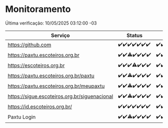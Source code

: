 # Monitoramento

Última verificação: 10/05/2025 03:12:00 -03

|Serviço|Status|Últimas 24h|
|---|---|---|
|https://github.com|<span title="2025-05-03: OK=23">✔️</span><span title="2025-05-04: OK=23">✔️</span><span title="2025-05-05: OK=23">✔️</span><span title="2025-05-06: OK=23">✔️</span><span title="2025-05-07: OK=23">✔️</span><span title="2025-05-08: OK=23">✔️</span><span title="2025-05-09: OK=5">✔️</span>|<span title="09/05/2025 03:14:00 -03 : 200">✔️</span><span title="09/05/2025 04:09:00 -03 : 200">✔️</span><span title="09/05/2025 05:13:00 -03 : 200">✔️</span><span title="09/05/2025 06:10:00 -03 : 200">✔️</span><span title="09/05/2025 07:10:00 -03 : 200">✔️</span><span title="09/05/2025 08:07:00 -03 : 200">✔️</span><span title="09/05/2025 09:17:00 -03 : 200">✔️</span><span title="09/05/2025 10:21:00 -03 : 200">✔️</span><span title="09/05/2025 11:09:00 -03 : 200">✔️</span><span title="09/05/2025 12:09:00 -03 : 200">✔️</span><span title="09/05/2025 13:11:00 -03 : 200">✔️</span><span title="09/05/2025 14:08:00 -03 : 200">✔️</span><span title="09/05/2025 15:12:00 -03 : 200">✔️</span><span title="09/05/2025 16:07:00 -03 : 200">✔️</span><span title="09/05/2025 17:10:00 -03 : 200">✔️</span><span title="09/05/2025 18:08:00 -03 : 200">✔️</span><span title="09/05/2025 19:08:00 -03 : 200">✔️</span><span title="09/05/2025 20:08:00 -03 : 200">✔️</span><span title="09/05/2025 21:44:00 -03 : 200">✔️</span><span title="09/05/2025 23:21:00 -03 : 200">✔️</span><span title="10/05/2025 00:30:00 -03 : 200">✔️</span><span title="10/05/2025 01:10:00 -03 : 200">✔️</span><span title="10/05/2025 02:08:00 -03 : 200">✔️</span><span title="10/05/2025 03:12:00 -03 : 200">✔️</span>|
|https://paxtu.escoteiros.org.br|<span title="2025-05-03: OK=23">✔️</span><span title="2025-05-04: OK=23">✔️</span><span title="2025-05-05: OK=22, Falhas=1">⚠️</span><span title="2025-05-06: OK=23">✔️</span><span title="2025-05-07: OK=23">✔️</span><span title="2025-05-08: OK=23">✔️</span><span title="2025-05-09: OK=5">✔️</span>|<span title="09/05/2025 03:14:00 -03 : 200">✔️</span><span title="09/05/2025 04:09:00 -03 : 200">✔️</span><span title="09/05/2025 05:13:00 -03 : 200">✔️</span><span title="09/05/2025 06:10:00 -03 : 200">✔️</span><span title="09/05/2025 07:10:00 -03 : 200">✔️</span><span title="09/05/2025 08:07:00 -03 : 200">✔️</span><span title="09/05/2025 09:17:00 -03 : 200">✔️</span><span title="09/05/2025 10:21:00 -03 : 200">✔️</span><span title="09/05/2025 11:09:00 -03 : 200">✔️</span><span title="09/05/2025 12:09:00 -03 : 200">✔️</span><span title="09/05/2025 13:11:00 -03 : 200">✔️</span><span title="09/05/2025 14:08:00 -03 : 200">✔️</span><span title="09/05/2025 15:12:00 -03 : 200">✔️</span><span title="09/05/2025 16:07:00 -03 : 200">✔️</span><span title="09/05/2025 17:10:00 -03 : 200">✔️</span><span title="09/05/2025 18:08:00 -03 : 200">✔️</span><span title="09/05/2025 19:08:00 -03 : 200">✔️</span><span title="09/05/2025 20:08:00 -03 : 0">❌</span><span title="09/05/2025 21:44:00 -03 : 200">✔️</span><span title="09/05/2025 23:21:00 -03 : 200">✔️</span><span title="10/05/2025 00:30:00 -03 : 200">✔️</span><span title="10/05/2025 01:10:00 -03 : 200">✔️</span><span title="10/05/2025 02:08:00 -03 : 200">✔️</span><span title="10/05/2025 03:12:00 -03 : 200">✔️</span>|
|https://escoteiros.org.br|<span title="2025-05-03: OK=23">✔️</span><span title="2025-05-04: OK=23">✔️</span><span title="2025-05-05: OK=23">✔️</span><span title="2025-05-06: OK=22, Falhas=1">⚠️</span><span title="2025-05-07: OK=23">✔️</span><span title="2025-05-08: OK=23">✔️</span><span title="2025-05-09: OK=5">✔️</span>|<span title="09/05/2025 03:14:00 -03 : 200">✔️</span><span title="09/05/2025 04:09:00 -03 : 200">✔️</span><span title="09/05/2025 05:13:00 -03 : 200">✔️</span><span title="09/05/2025 06:10:00 -03 : 200">✔️</span><span title="09/05/2025 07:10:00 -03 : 200">✔️</span><span title="09/05/2025 08:07:00 -03 : 200">✔️</span><span title="09/05/2025 09:17:00 -03 : 200">✔️</span><span title="09/05/2025 10:21:00 -03 : 200">✔️</span><span title="09/05/2025 11:09:00 -03 : 200">✔️</span><span title="09/05/2025 12:09:00 -03 : 200">✔️</span><span title="09/05/2025 13:11:00 -03 : 200">✔️</span><span title="09/05/2025 14:08:00 -03 : 200">✔️</span><span title="09/05/2025 15:12:00 -03 : 200">✔️</span><span title="09/05/2025 16:07:00 -03 : 200">✔️</span><span title="09/05/2025 17:10:00 -03 : 200">✔️</span><span title="09/05/2025 18:08:00 -03 : 200">✔️</span><span title="09/05/2025 19:08:00 -03 : 200">✔️</span><span title="09/05/2025 20:08:00 -03 : 200">✔️</span><span title="09/05/2025 21:44:00 -03 : 200">✔️</span><span title="09/05/2025 23:21:00 -03 : 200">✔️</span><span title="10/05/2025 00:30:00 -03 : 200">✔️</span><span title="10/05/2025 01:10:00 -03 : 200">✔️</span><span title="10/05/2025 02:08:00 -03 : 200">✔️</span><span title="10/05/2025 03:12:00 -03 : 200">✔️</span>|
|https://paxtu.escoteiros.org.br/paxtu|<span title="2025-05-03: OK=23">✔️</span><span title="2025-05-04: OK=23">✔️</span><span title="2025-05-05: OK=22, Falhas=1">⚠️</span><span title="2025-05-06: OK=23">✔️</span><span title="2025-05-07: OK=23">✔️</span><span title="2025-05-08: OK=23">✔️</span><span title="2025-05-09: OK=5">✔️</span>|<span title="09/05/2025 03:14:00 -03 : 200">✔️</span><span title="09/05/2025 04:09:00 -03 : 200">✔️</span><span title="09/05/2025 05:13:00 -03 : 200">✔️</span><span title="09/05/2025 06:10:00 -03 : 200">✔️</span><span title="09/05/2025 07:10:00 -03 : 200">✔️</span><span title="09/05/2025 08:07:00 -03 : 200">✔️</span><span title="09/05/2025 09:17:00 -03 : 200">✔️</span><span title="09/05/2025 10:21:00 -03 : 200">✔️</span><span title="09/05/2025 11:09:00 -03 : 200">✔️</span><span title="09/05/2025 12:09:00 -03 : 200">✔️</span><span title="09/05/2025 13:11:00 -03 : 200">✔️</span><span title="09/05/2025 14:08:00 -03 : 200">✔️</span><span title="09/05/2025 15:12:00 -03 : 200">✔️</span><span title="09/05/2025 16:07:00 -03 : 200">✔️</span><span title="09/05/2025 17:10:00 -03 : 200">✔️</span><span title="09/05/2025 18:08:00 -03 : 200">✔️</span><span title="09/05/2025 19:08:00 -03 : 200">✔️</span><span title="09/05/2025 20:08:00 -03 : 200">✔️</span><span title="09/05/2025 21:44:00 -03 : 200">✔️</span><span title="09/05/2025 23:21:00 -03 : 200">✔️</span><span title="10/05/2025 00:30:00 -03 : 200">✔️</span><span title="10/05/2025 01:10:00 -03 : 200">✔️</span><span title="10/05/2025 02:08:00 -03 : 200">✔️</span><span title="10/05/2025 03:12:00 -03 : 200">✔️</span>|
|https://paxtu.escoteiros.org.br/meupaxtu|<span title="2025-05-03: OK=23">✔️</span><span title="2025-05-04: OK=23">✔️</span><span title="2025-05-05: OK=22, Falhas=1">⚠️</span><span title="2025-05-06: OK=23">✔️</span><span title="2025-05-07: OK=23">✔️</span><span title="2025-05-08: OK=23">✔️</span><span title="2025-05-09: OK=5">✔️</span>|<span title="09/05/2025 03:14:00 -03 : 200">✔️</span><span title="09/05/2025 04:09:00 -03 : 200">✔️</span><span title="09/05/2025 05:13:00 -03 : 200">✔️</span><span title="09/05/2025 06:10:00 -03 : 200">✔️</span><span title="09/05/2025 07:10:00 -03 : 200">✔️</span><span title="09/05/2025 08:07:00 -03 : 200">✔️</span><span title="09/05/2025 09:17:00 -03 : 200">✔️</span><span title="09/05/2025 10:21:00 -03 : 200">✔️</span><span title="09/05/2025 11:09:00 -03 : 200">✔️</span><span title="09/05/2025 12:09:00 -03 : 200">✔️</span><span title="09/05/2025 13:11:00 -03 : 200">✔️</span><span title="09/05/2025 14:08:00 -03 : 200">✔️</span><span title="09/05/2025 15:12:00 -03 : 200">✔️</span><span title="09/05/2025 16:07:00 -03 : 200">✔️</span><span title="09/05/2025 17:10:00 -03 : 200">✔️</span><span title="09/05/2025 18:08:00 -03 : 200">✔️</span><span title="09/05/2025 19:08:00 -03 : 200">✔️</span><span title="09/05/2025 20:08:00 -03 : 200">✔️</span><span title="09/05/2025 21:44:00 -03 : 200">✔️</span><span title="09/05/2025 23:21:00 -03 : 200">✔️</span><span title="10/05/2025 00:30:00 -03 : 200">✔️</span><span title="10/05/2025 01:10:00 -03 : 200">✔️</span><span title="10/05/2025 02:08:00 -03 : 200">✔️</span><span title="10/05/2025 03:12:00 -03 : 200">✔️</span>|
|https://sigue.escoteiros.org.br/siguenacional|<span title="2025-05-03: OK=23">✔️</span><span title="2025-05-04: OK=23">✔️</span><span title="2025-05-05: OK=22, Falhas=1">⚠️</span><span title="2025-05-06: OK=23">✔️</span><span title="2025-05-07: OK=23">✔️</span><span title="2025-05-08: OK=23">✔️</span><span title="2025-05-09: OK=5">✔️</span>|<span title="09/05/2025 03:14:00 -03 : 200">✔️</span><span title="09/05/2025 04:09:00 -03 : 200">✔️</span><span title="09/05/2025 05:13:00 -03 : 200">✔️</span><span title="09/05/2025 06:10:00 -03 : 200">✔️</span><span title="09/05/2025 07:10:00 -03 : 200">✔️</span><span title="09/05/2025 08:07:00 -03 : 200">✔️</span><span title="09/05/2025 09:17:00 -03 : 200">✔️</span><span title="09/05/2025 10:21:00 -03 : 200">✔️</span><span title="09/05/2025 11:09:00 -03 : 200">✔️</span><span title="09/05/2025 12:09:00 -03 : 200">✔️</span><span title="09/05/2025 13:11:00 -03 : 200">✔️</span><span title="09/05/2025 14:08:00 -03 : 200">✔️</span><span title="09/05/2025 15:12:00 -03 : 200">✔️</span><span title="09/05/2025 16:07:00 -03 : 200">✔️</span><span title="09/05/2025 17:10:00 -03 : 200">✔️</span><span title="09/05/2025 18:08:00 -03 : 200">✔️</span><span title="09/05/2025 19:08:00 -03 : 200">✔️</span><span title="09/05/2025 20:08:00 -03 : 200">✔️</span><span title="09/05/2025 21:44:00 -03 : 200">✔️</span><span title="09/05/2025 23:21:00 -03 : 200">✔️</span><span title="10/05/2025 00:30:00 -03 : 200">✔️</span><span title="10/05/2025 01:10:00 -03 : 200">✔️</span><span title="10/05/2025 02:08:00 -03 : 200">✔️</span><span title="10/05/2025 03:12:00 -03 : 200">✔️</span>|
|https://id.escoteiros.org.br/|<span title="2025-05-03: OK=23">✔️</span><span title="2025-05-04: OK=23">✔️</span><span title="2025-05-05: OK=23">✔️</span><span title="2025-05-06: OK=23">✔️</span><span title="2025-05-07: OK=23">✔️</span><span title="2025-05-08: OK=23">✔️</span><span title="2025-05-09: OK=5">✔️</span>|<span title="09/05/2025 03:14:00 -03 : 200">✔️</span><span title="09/05/2025 04:09:00 -03 : 200">✔️</span><span title="09/05/2025 05:13:00 -03 : 200">✔️</span><span title="09/05/2025 06:10:00 -03 : 200">✔️</span><span title="09/05/2025 07:10:00 -03 : 200">✔️</span><span title="09/05/2025 08:07:00 -03 : 200">✔️</span><span title="09/05/2025 09:17:00 -03 : 200">✔️</span><span title="09/05/2025 10:21:00 -03 : 200">✔️</span><span title="09/05/2025 11:09:00 -03 : 200">✔️</span><span title="09/05/2025 12:09:00 -03 : 200">✔️</span><span title="09/05/2025 13:11:00 -03 : 200">✔️</span><span title="09/05/2025 14:08:00 -03 : 200">✔️</span><span title="09/05/2025 15:12:00 -03 : 200">✔️</span><span title="09/05/2025 16:07:00 -03 : 200">✔️</span><span title="09/05/2025 17:10:00 -03 : 200">✔️</span><span title="09/05/2025 18:08:00 -03 : 200">✔️</span><span title="09/05/2025 19:08:00 -03 : 200">✔️</span><span title="09/05/2025 20:08:00 -03 : 200">✔️</span><span title="09/05/2025 21:44:00 -03 : 200">✔️</span><span title="09/05/2025 23:21:00 -03 : 200">✔️</span><span title="10/05/2025 00:30:00 -03 : 200">✔️</span><span title="10/05/2025 01:10:00 -03 : 200">✔️</span><span title="10/05/2025 02:08:00 -03 : 200">✔️</span><span title="10/05/2025 03:12:00 -03 : 200">✔️</span>|
|Paxtu Login|<span title="2025-05-03: OK=23">✔️</span><span title="2025-05-04: OK=23">✔️</span><span title="2025-05-05: OK=22, Falhas=1">⚠️</span><span title="2025-05-06: OK=23">✔️</span><span title="2025-05-07: OK=23">✔️</span><span title="2025-05-08: OK=23">✔️</span><span title="2025-05-09: OK=5">✔️</span>|<span title="09/05/2025 03:14:00 -03 : 200">✔️</span><span title="09/05/2025 04:09:00 -03 : 200">✔️</span><span title="09/05/2025 05:13:00 -03 : 200">✔️</span><span title="09/05/2025 06:10:00 -03 : 200">✔️</span><span title="09/05/2025 07:10:00 -03 : 200">✔️</span><span title="09/05/2025 08:07:00 -03 : 200">✔️</span><span title="09/05/2025 09:17:00 -03 : 200">✔️</span><span title="09/05/2025 10:21:00 -03 : 200">✔️</span><span title="09/05/2025 11:09:00 -03 : 200">✔️</span><span title="09/05/2025 12:09:00 -03 : 200">✔️</span><span title="09/05/2025 13:11:00 -03 : 200">✔️</span><span title="09/05/2025 14:08:00 -03 : 200">✔️</span><span title="09/05/2025 15:12:00 -03 : 200">✔️</span><span title="09/05/2025 16:07:00 -03 : 200">✔️</span><span title="09/05/2025 17:10:00 -03 : 200">✔️</span><span title="09/05/2025 18:08:00 -03 : 200">✔️</span><span title="09/05/2025 19:08:00 -03 : 200">✔️</span><span title="09/05/2025 20:08:00 -03 : 200">✔️</span><span title="09/05/2025 21:44:00 -03 : 200">✔️</span><span title="09/05/2025 23:21:00 -03 : 200">✔️</span><span title="10/05/2025 00:30:00 -03 : 200">✔️</span><span title="10/05/2025 01:10:00 -03 : 200">✔️</span><span title="10/05/2025 02:08:00 -03 : 200">✔️</span><span title="10/05/2025 03:12:00 -03 : 200">✔️</span>|
